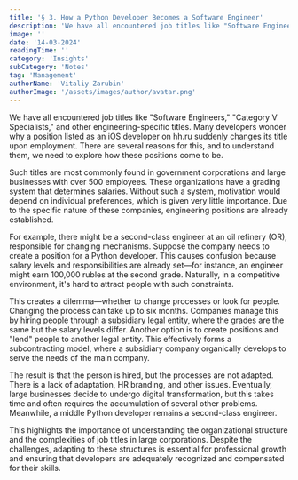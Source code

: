```yaml
---
title: '§ 3. How a Python Developer Becomes a Software Engineer'
description: 'We have all encountered job titles like "Software Engineers," "Category V Specialists," and other engineering-specific titles.'
image: ''
date: '14-03-2024'
readingTime: ''
category: 'Insights'
subCategory: 'Notes'
tag: 'Management'
authorName: 'Vitaliy Zarubin'
authorImage: '/assets/images/author/avatar.png'
---
```


We have all encountered job titles like "Software Engineers," "Category V Specialists," and other engineering-specific titles. Many developers wonder why a position listed as an iOS developer on hh.ru suddenly changes its title upon employment. There are several reasons for this, and to understand them, we need to explore how these positions come to be.

Such titles are most commonly found in government corporations and large businesses with over 500 employees. These organizations have a grading system that determines salaries. Without such a system, motivation would depend on individual preferences, which is given very little importance. Due to the specific nature of these companies, engineering positions are already established.

For example, there might be a second-class engineer at an oil refinery (OR), responsible for changing mechanisms. Suppose the company needs to create a position for a Python developer. This causes confusion because salary levels and responsibilities are already set—for instance, an engineer might earn 100,000 rubles at the second grade. Naturally, in a competitive environment, it's hard to attract people with such constraints.

This creates a dilemma—whether to change processes or look for people. Changing the process can take up to six months. Companies manage this by hiring people through a subsidiary legal entity, where the grades are the same but the salary levels differ. Another option is to create positions and "lend" people to another legal entity. This effectively forms a subcontracting model, where a subsidiary company organically develops to serve the needs of the main company.

The result is that the person is hired, but the processes are not adapted. There is a lack of adaptation, HR branding, and other issues. Eventually, large businesses decide to undergo digital transformation, but this takes time and often requires the accumulation of several other problems. Meanwhile, a middle Python developer remains a second-class engineer.

This highlights the importance of understanding the organizational structure and the complexities of job titles in large corporations. Despite the challenges, adapting to these structures is essential for professional growth and ensuring that developers are adequately recognized and compensated for their skills.
